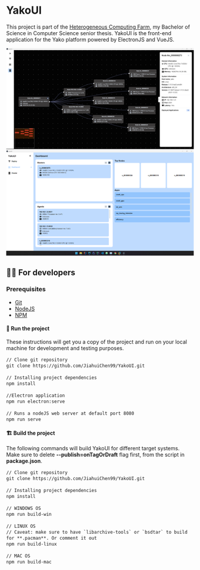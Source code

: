 # YakoUI

This project is part of the [Heterogeneous Computing Farm](https://github.com/JiahuiChen99/Heterogeneous-Computing-Farm), my Bachelor of Science in Computer Science senior thesis.
YakoUI is the front-end application for the Yako platform powered by ElectronJS and VueJS.

<p align="center">
    <img src="https://raw.githubusercontent.com/JiahuiChen99/YakoUI/main/src/resources/demo/cluster_graph.png" alt="Cluster graph"/>
    <img src="https://raw.githubusercontent.com/JiahuiChen99/YakoUI/main/src/resources/demo/dashboard.png" alt="Dashboard"/>
</p>

## 👩‍💻 For developers

### Prerequisites

- [Git](https://git-scm.com/)
- [NodeJS](https://nodejs.org/)
- [NPM](https://www.npmjs.com/)

#### 🧰 Run the project

These instructions will get you a copy of the project and run on your local machine for development and testing purposes.

```
// Clone git repository
git clone https://github.com/JiahuiChen99/YakoUI.git

// Installing project dependencies
npm install

//Electron application 
npm run electron:serve

// Runs a nodeJS web server at default port 8080 
npm run serve
```

#### 🏗️ Build the project

The following commands will build YakoUI for different target systems. Make sure to delete **--publish=onTagOrDraft** flag first, from the script in **package.json**.

```
// Clone git repository
git clone https://github.com/JiahuiChen99/YakoUI.git

// Installing project dependencies
npm install

// WINDOWS OS
npm run build-win

// LINUX OS
// Caveat: make sure to have `libarchive-tools` or `bsdtar` to build for **.pacman**. Or comment it out
npm run build-linux

// MAC OS
npm run build-mac
```